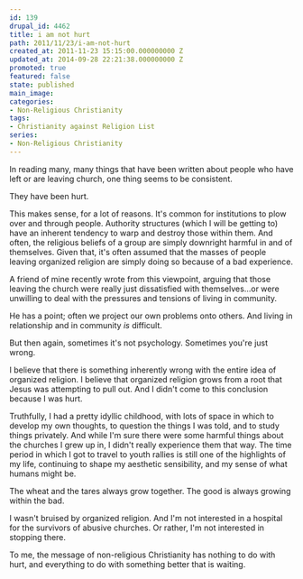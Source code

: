 ```yaml
---
id: 139
drupal_id: 4462
title: i am not hurt
path: 2011/11/23/i-am-not-hurt
created_at: 2011-11-23 15:15:00.000000000 Z
updated_at: 2014-09-28 22:21:38.000000000 Z
promoted: true
featured: false
state: published
main_image: 
categories:
- Non-Religious Christianity
tags:
- Christianity against Religion List
series:
- Non-Religious Christianity
---
```

In reading many, many things that have been written about people who have left or are leaving church, one thing seems to be consistent.

They have been hurt. 

This makes sense, for a lot of reasons. It's common for institutions to plow over and through people. Authority structures (which I will be getting to) have an inherent tendency to warp and destroy those within them. And often, the religious beliefs of a group are simply downright harmful in and of themselves. Given that, it's often assumed that the masses of people leaving organized religion are simply doing so because of a bad experience.

A friend of mine recently wrote from this viewpoint, arguing that those leaving the church were really just dissatisfied with themselves...or were unwilling to deal with the pressures and tensions of living in community. 

He has a point; often we project our own problems onto others. And living in relationship and in community _is_ difficult.

But then again, sometimes it's not psychology. Sometimes you're just wrong.

I believe that there is something inherently wrong with the entire idea of organized religion. I believe that organized religion grows from a root that Jesus was attempting to pull out. And I didn't come to this conclusion because I was hurt.

Truthfully, I had a pretty idyllic childhood, with lots of space in which to develop my own thoughts, to question the things I was told, and to study things privately. And while I'm sure there were some harmful things about the churches I grew up in, I didn't really experience them that way. The time period in which I got to travel to youth rallies is still one of the highlights of my life, continuing to shape my aesthetic sensibility, and my sense of what humans might be.

The wheat and the tares always grow together. The good is always growing within the bad.

I wasn't bruised by organized religion. And I'm not interested in a hospital for the survivors of abusive churches. Or rather, I'm not interested in stopping there.

To me, the message of non-religious Christianity has nothing to do with hurt, and everything to do with something better that is waiting.
